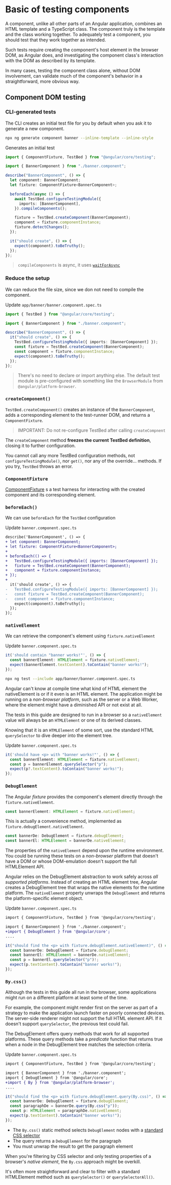 # Basic of testing components

A component, unlike all other parts of an Angular application, combines an HTML template and a TypeScript class. The component truly is the template and the class working together. To adequately test a component, you should test that they work together as intended.

Such tests require creating the component's host element in the browser DOM, as Angular does, and investigating the component class's interaction with the DOM as described by its template.

In many cases, testing the component class alone, without DOM involvement, can validate much of the component's behavior in a straightforward, more obvious way.

## Component DOM testing

### CLI-generated tests

The CLI creates an initial test file for you by default when you ask it to generate a new component.

```bash
npx ng generate component banner --inline-template --inline-style
```

Generates an initial test

```ts
import { ComponentFixture, TestBed } from "@angular/core/testing";

import { BannerComponent } from "./banner.component";

describe("BannerComponent", () => {
  let component: BannerComponent;
  let fixture: ComponentFixture<BannerComponent>;

  beforeEach(async () => {
    await TestBed.configureTestingModule({
      imports: [BannerComponent],
    }).compileComponents();

    fixture = TestBed.createComponent(BannerComponent);
    component = fixture.componentInstance;
    fixture.detectChanges();
  });

  it("should create", () => {
    expect(component).toBeTruthy();
  });
});
```

> `compileComponents` is async, it uses [`waitForAsync`](https://angular.dev/api/core/testing/waitForAsync)

### Reduce the setup

We can reduce the file size, since we don not need to compile the component.

Update `app/banner/banner.component.spec.ts`

```ts
import { TestBed } from "@angular/core/testing";

import { BannerComponent } from "./banner.component";

describe("BannerComponent", () => {
  it("should create", () => {
    TestBed.configureTestingModule({ imports: [BannerComponent] });
    const fixture = TestBed.createComponent(BannerComponent);
    const component = fixture.componentInstance;
    expect(component).toBeTruthy();
  });
});
```

> There's no need to declare or import anything else. The default test module is pre-configured with something like the `BrowserModule` from `@angular/platform-browser`.

### `createComponent()`

`TestBed.createComponent()` creates an instance of the `BannerComponent`, adds a corresponding element to the test-runner DOM, and returns a `ComponentFixture`.

> IMPORTANT: Do not re-configure TestBed after calling `createCompnent`

The `createComponent` method **freezes the current TestBed definition**, closing it to further configuration.

You cannot call any more TestBed configuration methods, not `configureTestingModule()`, nor `get()`, nor any of the override... methods. If you try, `TestBed` throws an error.

### `ComponentFixture`

[ComponentFixture](https://angular.dev/api/core/testing/ComponentFixture) s a test harness for interacting with the created component and its corresponding element.

### `beforeEach()`

We can use `beforeEach` for the `TestBed` configuration

Update `banner.component.spec.ts`

```diff
describe('BannerComponent', () => {
+ let component: BannerComponent;
+ let fixture: ComponentFixture<BannerComponent>;
+
+ beforeEach(() => {
+   TestBed.configureTestingModule({ imports: [BannerComponent] });
+   fixture = TestBed.createComponent(BannerComponent);
+   component = fixture.componentInstance;
+ });
+
  it('should create', () => {
-   TestBed.configureTestingModule({ imports: [BannerComponent] });
-   const fixture = TestBed.createComponent(BannerComponent);
-   const component = fixture.componentInstance;
    expect(component).toBeTruthy();
  });
});
```

### `nativeElement`

We can retrieve the component's element using `fixture.nativeElement`

Update `banner.component.spec.ts`

```ts
it('should contain "banner works!"', () => {
  const bannerElement: HTMLElement = fixture.nativeElement;
  expect(bannerElement.textContent).toContain("banner works!");
});
```

```bash
npx ng test --include app/banner/banner.component.spec.ts
```

Angular can't know at compile time what kind of HTML element the nativeElement is or if it even is an HTML element. The application might be running on a _non-browser platform_, such as the server or a Web Worker, where the element might have a diminished API or not exist at all.

The tests in this guide are designed to run in a browser so a `nativeElement` value will always be an `HTMLElement` or one of its derived classes.

Knowing that it is an `HTMLElement` of some sort, use the standard HTML `querySelector` to dive deeper into the element tree.

Update `banner.component.spec.ts`

```ts
it('should have <p> with "banner works!"', () => {
  const bannerElement: HTMLElement = fixture.nativeElement;
  const p = bannerElement.querySelector("p");
  expect(p?.textContent).toContain("banner works!");
});
```

### `DebugElement`

The Angular _fixture_ provides the component's element directly through the `fixture.nativeElement`.

```ts
const bannerElement: HTMLElement = fixture.nativeElement;
```

This is actually a convenience method, implemented as `fixture.debugElement.nativeElement`.

```ts
const bannerDe: DebugElement = fixture.debugElement;
const bannerEl: HTMLElement = bannerDe.nativeElement;
```

The properties of the `nativeElement` depend upon the runtime environment. You could be running these tests on a _non-browser_ platform that doesn't have a DOM or whose DOM-emulation doesn't support the full HTMLElement API.

Angular relies on the DebugElement abstraction to work safely across _all supported platforms_. Instead of creating an HTML element tree, Angular creates a DebugElement tree that wraps the native elements for the runtime platform. The `nativeElement` property unwraps the `DebugElement` and returns the platform-specific element object.

Update `banner.component.spec.ts`

```diff
import { ComponentFixture, TestBed } from '@angular/core/testing';

import { BannerComponent } from './banner.component';
+import { DebugElement } from '@angular/core';
....
```

```ts
it("should find the <p> with fixture.debugElement.nativeElement)", () => {
  const bannerDe: DebugElement = fixture.debugElement;
  const bannerEl: HTMLElement = bannerDe.nativeElement;
  const p = bannerEl.querySelector("p")!;
  expect(p.textContent).toContain("banner works!");
});
```

### `By.css()`

Although the tests in this guide all run in the browser, some applications might run on a different platform at least some of the time.

For example, the component might render first on the server as part of a strategy to make the application launch faster on poorly connected devices. The server-side renderer might not support the full HTML element API. If it doesn't support `querySelector`, the previous test could fail.

The DebugElement offers query methods that work for all supported platforms. These query methods take a _predicate_ function that returns true when a node in the DebugElement tree matches the selection criteria.

Update `banner.component.spec.ts`

```diff
import { ComponentFixture, TestBed } from '@angular/core/testing';

import { BannerComponent } from './banner.component';
import { DebugElement } from '@angular/core';
+import { By } from '@angular/platform-browser';
....
```

```ts
it("should find the <p> with fixture.debugElement.query(By.css)", () => {
  const bannerDe: DebugElement = fixture.debugElement;
  const paragraphDe = bannerDe.query(By.css("p"));
  const p: HTMLElement = paragraphDe.nativeElement;
  expect(p.textContent).toContain("banner works!");
});
```

- The `By.css()` static method selects `DebugElement` nodes with a [standard CSS selector](https://developer.mozilla.org/en-US/docs/Learn_web_development/Core/Styling_basics/Basic_selectors)
- The query returns a `DebugElement` for the paragraph
- You must unwrap the result to get the paragraph element

When you're filtering by CSS selector and only testing properties of a browser's _native element_, the `By.css` approach might be overkill.

It's often more straightforward and clear to filter with a standard HTMLElement method such as `querySelector()` or `querySelectorAll()`.
